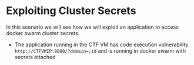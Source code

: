 # Exploiting Cluster Secrets

In this scenario we will see how we will exploit an application to access docker swarm cluster secrets.

* The application running in the CTF VM has code execution vulnerability `http://CTFVMIP:8080/?domain=;id` and is running in docker swarm with secrets attached